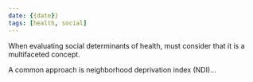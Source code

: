 ```yaml
---
date: {{date}}
tags: [health, social]
---
```


When evaluating social determinants of health, must consider that it is a multifaceted concept. 

A common approach is neighborhood deprivation index (NDI)...
